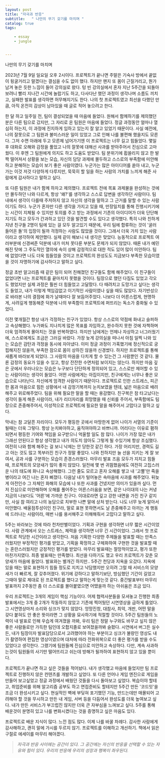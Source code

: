 ```yaml
---
layout: post
title: "자극과 반응"
subtitle:   " 나만의 무기 갖기를 마치며 "
catalog: true
tags:

    - essay
    - jungle


---
```




나만의 무기 갖기를 마치며

 2023년 7월 9일 일요일 오후 2시이다. 프로젝트가 끝나면 주말은 기숙사 방에서 끝없이 뒹굴거리고 말겠다는 결심을 수도 없이 했다. 하지만 왠지 또 몸이 근질거리고, 뭔가 남겨 놓은 듯한 느낌이 들어 강의실로 왔다. 텅 빈 강의실에서 혼자 지난 5주간을 되돌아보려니 빨리 지나간 시간에 놀랍기도 하고, 다사다난 했던 과정이 생각나며 소름도 끼치고, 실패한 발표를 생각하면 허무해지기도 한다. 나의 첫 프로젝트였고 최선을 다했던 만큼, 아직 온전히 감상이 남아있을 때 글로 적어 놓으려고 한다.

 한 달 하고 일주일 전, 팀이 결성되었을 때 마음에 들었다. 원해서 함께하기를 제의했던 분은 다른 팀으로 갔지만, 그 자리로 온 팀원은 마음에 들었다. 정글 과정동안 얼마나 열심히 하는지, 이 과정에 진지하게 임하고 있는지 잘 알고 있었기 때문이다.  사실 예전에, 나의 잘못으로 그 팀원과 불미스러운 일이 있었고 그로 인해 나를 불편해 했을지도 모른다. 그저 수면 아래에 두고 모른체 넘어가기엔 이 프로젝트는 너무 길고 힘들었다. 몇일 후 대화로 오해와 감정을 풀었고 나의 잘못에 대해선 사과를 받아주어서 진심으로 고마웠다. 이 후엔 그 팀원에게 의지도 하고 도움도 받았다. 팀 분위기에 휩쓸리지 않고 한 발짝 떨어져서 상황을 보는 모습, 자신의 담당 과제에 몰두하고 스스로의 부족함에 미안해하고 분해하는 모습이 보기 좋은 사람이였다. 누군가는 많은 아이디어를 쏟아 내고, 누군가는 이것 저것 다양하게 다루지만, 묵묵히 할 일을 하는 사람의 가치를 느끼게 해준 사람에게 감사하다고 말하고 싶다.

 또 다른 팀원은 내가 함께 하자고 제의했다. 프로젝트 전에 목표 과제물을 완성하는 것에만 몰두하던 나와 다르게, 항상 '왜?'를 생각하고 스스로 답변을 생각하던 사람이다. 팀 내에서 생각이 다를때 주저하지 않고 자신의 생각을 말하고 그 근거를 말할 수 있는 사람이기도 하다. 누군가 혼자만 다른 생각을 가지고 있을 때, 만장일치를 통해 진행시키기에는 시간이 지체될 수 있지만 토의를 주고 받는 과정에서 기존의 아이디어가 더욱 단단해지기도 하고 모두가 간과하고 있던 것을 발견할 수도 있다고 생각했다. 특히 나와 친하게 지낸 친구들 2명이 팀에 있는 걸 모두 알고있기 때문에, 우리 팀에 합류하는 것이 '굴러들어온 돌'의 입장이 될까 걱정하는 사람도 많았을 것이다. 그래서 더욱 가치 있는 사람이라고 생각하여 제안했다. 실제 같이 해보니 내 생각은 맞았다. 능동적으로 프로젝트 여러부분에 신경써준 덕분에 내가 미처 못다룬 부분도 문제가 되지 않았다. 때론 내가 예민해진 탓에 그 주도적인 열의에 속이 상해 감정적으로 대한 적도 있어 많이 미안하다. 팀에 없었다면 나도 더욱 힘들었을 것이고 프로젝트의 완성도도 지금보다 부족한 모습이였을 것이 자명하기에 감사하다고 말하고 싶다.

 정글 초반 알고리즘 때 같은 팀이 되어 친해졌던 친구들도 함께 해주었다. 이 친구들이 없었다면 나는 프로젝트를 끝마치지 못했을 것이다. 팀장으로 했던 다짐도 있었고 각오도 했었지만 실제 과정은 훨씬 더 힘들었고 고달팠다. 다 때려치고 도망가고 싶다는 생각도 들었고, 내가 이렇게 책임감없고 이기적인 사람이였나 싶을 때도 많았다. 자기반성으로 바라본 나의 결점에 화가 날때마다 잘 보듬어주었다. 나보다 더 어른스럽게, 현명하게, 사려깊게 행동해준 덕분에 나의 부족함이 프로젝트에 퍼뜨리는 독소가 중화될 수 있었다. 

 이전 몇개월간 항상 내가 걱정하는 친구가 있었다. 항상 스스로의 약점에 화내고 슬퍼하고 속상해했다. 누가봐도 지나치게 많은 목표를 자임하고, 완수하지 못한 것에 자책하며 더욱 엄격하게 몰아치는 것을 반복하였다. 하지만 남에게는 언제나 자상하고 너그러웠기에, 스스로에게도 조금은 그러길 바랐다. 가장 늦게 강의실을 떠나서 아침 일찍 나와 있는 모습은 감탄과 걱정을 동시에 자아냈다. 이미 정글 과정이 가혹했기에 정신적으로 궁핍해지진 않을까, 부족한 잠으로 몸이 상하진 않을까 신경썼다. 하지만 프로젝트를 통해 새롭게 바라보게 되었다. 그 사람의 마음을 다치게 할 수 있는건 그 사람뿐인 것 같다. 물론 감정의 동요가 있을 수 있고, 항상 잔잔한 수면처럼 보이지는 않는다. 하지만 마음 깊은 곳에서 우러나오는 모습은 누구보다 단단하게 정의되어 있고, 스스로만 제어할 수 있는 사람이라는 생각이 들었다. 어떤 사람에게는 아집이지만, 친구에게는 너무나 좋은 모습으로 나타난다. 자신에게 엄격한 사람이기 때문이다. 프로젝트로 인한 스트레스, 피곤한 몸과 마음으로 힘든 상황에서 내 감정기복까지 눈치보였을 텐데, 넓은 마음으로 배려해주고 위로해주었다. 팀을 위해 필요한 말을 할 때는 용감했다. 친구복은 참 타고났다는 생각이 들게 해준 사람이라, 내가 리더자리를 희망했을 때 신뢰를 주어서, 부족함에도 팀장으로 존중해주어서, 이성적으로 프로젝트에 필요한 말을 해주어서 고맙다고 말하고 싶다.

 막내는 참 고달픈 자리이다. 모두가 평등한 곳에서 마땅한게 없어 나이가 서열의 기준이 될때는 더욱 그렇다. 항상 눈치봐야하고, 움직여야하고 바쁘니까. 어리다는 이유로 폄하되면서 평등한 기여와 책임을 요구받으니 억울할 일도 참 많다. 나이가 가장 많은 내가 그래선 안된다고 항상 생각했고 내가 의도치 않아도 그렇게 될 수있기에 항상 조심했다. 여전히 나와 함께 해주는 걸 보니 낙제는 안 당한것 같긴 하다. 가장 어리지만, 경력도 길고 아는 것도 많고 똑부러진 친구가 정말 좋았다. 나와 친하지만 늘 선을 지키는 게 잘 보여서, 공과 사를 구분하는 모습이 존경스러웠다. 마무리 발표 즈음 모두가 지치고 힘들 때, 프로젝트의 모양새가 많이 좋지 않았다. 일전에 몇 번 귀띔했음에도 여전히 고집스러운 나의 태도에 화나고 속상해했다. 그런 줄도 모르고 혼자 오해를 쌓고 내 '고뿔'만 죽을 병이라고 여긴 나는 혼자 삐졌다. 다음날 내가 털어놓은 속마음에 사과를 해주었다. 뒤늦게 아전인수 그 자체인 화해의 모습에 나 또한 사과를 건넸지만 의미가 있을까 싶다. 먼저 진심으로 미안해하며 오해를 풀어주는 어른스러움을 보면, 같은 나이대의 나는 커녕 지금의 나보다도 '어른'에 가까운 친구다. 이대로라면 깊고 강한 내면을 가진 친구 같지만, 사실 참 여리고 나의 농담으로 치부한 나쁜 말에 상처 받는다. 나도 너무 늦게 알아서 미안했다. 배울점투성이인 친구라, 말로 표현 못하면서도 날 존중해주고 아끼는 게 행동에 드러나는 사람이라, 매번 나를 용서해주고 이해해줘서 고맙다고 말하고 싶다.

 5주는 바라보는 것에 따라 천차만별이었다. 기획과 구현을 생각하면 너무 짧은 시간이었다. 사람 관계에서 오는 스트레스, 체력을 생각하면 너무 긴 시간이었다. 그래서 첫 프로젝트로 적당한 시간이라고 생각한다. 처음 기획한 다양한 주제들을 발표할 때는 만족스러웠지만 부정적인 평가를 받았고, 기획을 확정하고 구체화하여 구현한 것을 발표할 때는 혼란스러웠지만 긍정적인 평가를 받았다. 마무리 발표때는 절망적이었고, 평가 또한 마찬가지였다. 최종 발표때는 만족했다. 최선을 다하기도 했고 우리 프로젝트가 갖춘 모양새가 마음에 들었다. 발표와는 별개긴 하지만.. 5주간 천당과 지옥을 오갔다. 지옥에 있을 때는 말로 표현하기 힘들 정도로 지치고 낙담했지만 오히려 그럴 때 서비스의 모양새가 더 빠르게, 잘 갖추어졌다. 위기에 강하다고 말하기보단, 방심했던 기간이 길었고 그때야 말로 제대로 된 프로젝트를 했다고 말하는게 맞는것 같다. 중간발표부터 마무리발표까지 2주동안 좀 더 스스로를 몰아붙였으면 어땠을까 하는 아쉬움은 조금 있다.

 우리 프로젝트는 3개의 게임이 핵심 기능이다. 어제 협력사분들을 모셔놓고 진행한 최종 발표에서는 3개 중 2개가 작동하지 않았고 기존에 찍어뒀던 시연영상을 급하게 틀었다. 그 시연영상마저 소리와 싱크가 맞지 않았다. 엉망진창, 대참사, 최악, 개판, 어떤 말을 갖다 붙혀도 안 좋은 뜻이라면 그 상황을 묘사하기에 적절할 것이다. 5주간 팀원들의 노력이 내 발표로 인해 우습게 여겨졌을 까봐, 우리 팀은 정말 누구와도 바꾸고 싶지 않은 좋은 사람들로만 가득한 팀인데 오합지졸로 보여졌을까봐 슬펐다. 시연에서 버그든 실수든, 내가 팀장이자 발표담당으로서 고려했어야 하는 부분이고 싱크가 불량인 영상도 내가 촬영하여 편집한 영상이였으며 대처에 따라 전화위복으로 더 좋은 평가를 받을 수도 있었다고 생각한다. 그랬기에 팀원들께 진심으로 미안하고 속상하다. 다만, 계속 사과하는것이 팀원들의 사기만 떨어뜨리고 쉬는데 방해가 될까하여 표현하지 않고 있을 뿐이다.

 프로젝트가 끝나면 하고 싶은 것들을 적어놨다. 내가 생각했고 마음에 들었지만 팀 프로젝트로 진행하지 않은 컨텐츠를 개발하고 싶었다. 또 다른 언어나 게임 엔진으로 게임을 만들어 보고싶었고 정글 과정에서 배웠던 것들을 다시 돌아보고 싶었다. 복습이야 할테고, 취업준비를 위해 알고리즘 공부도 하고 면접준비도 할테지만 5주간 만든 '코드잇'을 조금 더 완성시키고 싶다. 현실적인 벽에 부딪혀 포기했던 기능, 만드는데만 매몰되어 고려해야 할 것을 무시하고 만든 내 게임, 서버 등을 다듬어서 완성도를 더욱 높여보고 싶다. 내가 만든 서비스가 부끄럽진 않지만 더욱 큰 자부심을 느껴보고 싶다. 5주를 통해 배운것이 분명히 있고 나를 변화시켰다는 것을 증명하고 싶은 마음도 있다.

 프로젝트로 배운 지식이 많다. 느낀 점도 많다. 이제 나를 바꿀 차례다. 감사한 사람에게 감사해하고, 괜히 말에 가시를 두르지 않기. 프로젝트를 이해하고 개선하기. 책에서 읽은 구절로 에세이를 마무리 해야겠다.

> *자극과 반응 사이에는 공간이 있다. 그 공간에는 자신의 반응을 선택할 수 있는 자유와 힘이 있다. 우리의 반응에 우리의 성장과 행복이 좌우된다.*

